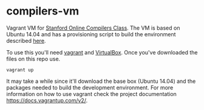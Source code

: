 compilers-vm
============

Vagrant VM for [Stanford Online Compilers Class](http://online.stanford.edu/course/compilers-0). The VM is based on Ubuntu 14.04 and has a provisioning script to build the environment described [here](https://class.stanford.edu/courses/Engineering/Compilers/Fall2014/6b750292e90d4950b895f621a5671b49/). 

To use this you'll need [vagrant](https://www.vagrantup.com/) and [VirtualBox](https://www.virtualbox.org/). Once you've downloaded the files on this repo use.

```vagrant up```

It may take a while since it'll download the base box (Ubuntu 14.04) and the packages needed to build the development environment. For more information on how to use vagrant check the project documentation https://docs.vagrantup.com/v2/.

